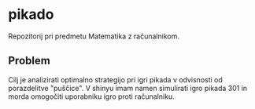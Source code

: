# pikado
Repozitorij pri predmetu Matematika z računalnikom.

## Problem
Cilj je analizirati optimalno strategijo pri igri pikada v odvisnosti od porazdelitve "puščice". V shinyu imam namen simulirati igro pikada 301 in morda omogočiti uporabniku igro proti računalniku.
